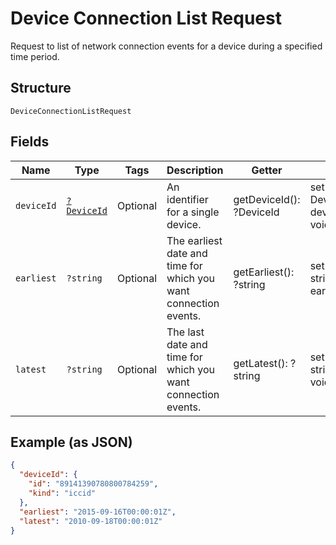 
# Device Connection List Request

Request to list of network connection events for a device during a specified time period.

## Structure

`DeviceConnectionListRequest`

## Fields

| Name | Type | Tags | Description | Getter | Setter |
|  --- | --- | --- | --- | --- | --- |
| `deviceId` | [`?DeviceId`](../../doc/models/device-id.md) | Optional | An identifier for a single device. | getDeviceId(): ?DeviceId | setDeviceId(?DeviceId deviceId): void |
| `earliest` | `?string` | Optional | The earliest date and time for which you want connection events. | getEarliest(): ?string | setEarliest(?string earliest): void |
| `latest` | `?string` | Optional | The last date and time for which you want connection events. | getLatest(): ?string | setLatest(?string latest): void |

## Example (as JSON)

```json
{
  "deviceId": {
    "id": "89141390780800784259",
    "kind": "iccid"
  },
  "earliest": "2015-09-16T00:00:01Z",
  "latest": "2010-09-18T00:00:01Z"
}
```

